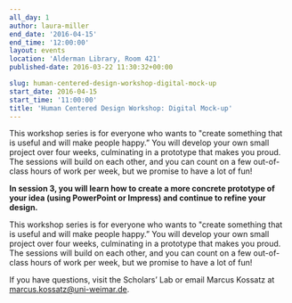 ```yaml
---
all_day: 1
author: laura-miller
end_date: '2016-04-15'
end_time: '12:00:00'
layout: events
location: 'Alderman Library, Room 421'
published-date: 2016-03-22 11:30:32+00:00

slug: human-centered-design-workshop-digital-mock-up
start_date: 2016-04-15
start_time: '11:00:00'
title: 'Human Centered Design Workshop: Digital Mock-up'
---
```













This workshop series is for everyone who wants to "create something that is useful and will make people happy.” You will develop your own small project over four weeks, culminating in a prototype that makes you proud.  The sessions will build on each other, and you can count on a few out-of-class hours of work per week, but we promise to have a lot of fun!

**In session 3, you will learn how to create a more concrete prototype of your idea (using PowerPoint or Impress) and continue to refine your design.**














This workshop series is for everyone who wants to "create something that is useful and will make people happy.” You will develop your own small project over four weeks, culminating in a prototype that makes you proud.  The sessions will build on each other, and you can count on a few out-of-class hours of work per week, but we promise to have a lot of fun!














If you have questions, visit the Scholars’ Lab or email Marcus Kossatz at [marcus.kossatz@uni-weimar.de](mailto:marcus.kossatz@uni-weimar.de).
